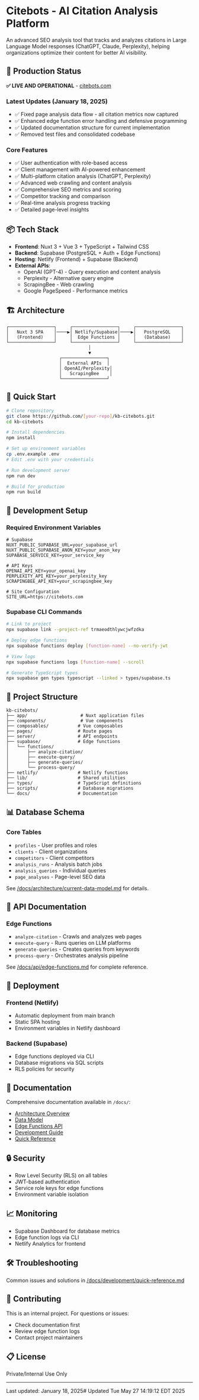 # Citebots - AI Citation Analysis Platform

An advanced SEO analysis tool that tracks and analyzes citations in Large Language Model responses (ChatGPT, Claude, Perplexity), helping organizations optimize their content for better AI visibility.

## 🚀 Production Status

**✅ LIVE AND OPERATIONAL** - [citebots.com](https://citebots.com)

### Latest Updates (January 18, 2025)
- ✅ Fixed page analysis data flow - all citation metrics now captured
- ✅ Enhanced edge function error handling and defensive programming
- ✅ Updated documentation structure for current implementation
- ✅ Removed test files and consolidated codebase

### Core Features
- ✅ User authentication with role-based access
- ✅ Client management with AI-powered enhancement
- ✅ Multi-platform citation analysis (ChatGPT, Perplexity)
- ✅ Advanced web crawling and content analysis
- ✅ Comprehensive SEO metrics and scoring
- ✅ Competitor tracking and comparison
- ✅ Real-time analysis progress tracking
- ✅ Detailed page-level insights

## 📦 Tech Stack

- **Frontend**: Nuxt 3 + Vue 3 + TypeScript + Tailwind CSS
- **Backend**: Supabase (PostgreSQL + Auth + Edge Functions)
- **Hosting**: Netlify (Frontend) + Supabase (Backend)
- **External APIs**: 
  - OpenAI (GPT-4) - Query execution and content analysis
  - Perplexity - Alternative query engine
  - ScrapingBee - Web crawling
  - Google PageSpeed - Performance metrics

## 🏗️ Architecture

```
┌─────────────────┐     ┌─────────────────┐     ┌─────────────────┐
│   Nuxt 3 SPA    │────▶│ Netlify/Supabase│────▶│   PostgreSQL    │
│   (Frontend)    │     │  Edge Functions │     │   (Database)    │
└─────────────────┘     └─────────────────┘     └─────────────────┘
                               │
                               ▼
                    ┌─────────────────┐
                    │  External APIs  │
                    │ OpenAI/Perplexity│
                    │   ScrapingBee    │
                    └─────────────────┘
```

## 🚀 Quick Start

```bash
# Clone repository
git clone https://github.com/[your-repo]/kb-citebots.git
cd kb-citebots

# Install dependencies
npm install

# Set up environment variables
cp .env.example .env
# Edit .env with your credentials

# Run development server
npm run dev

# Build for production
npm run build
```

## 🔧 Development Setup

### Required Environment Variables

```env
# Supabase
NUXT_PUBLIC_SUPABASE_URL=your_supabase_url
NUXT_PUBLIC_SUPABASE_ANON_KEY=your_anon_key
SUPABASE_SERVICE_KEY=your_service_key

# API Keys
OPENAI_API_KEY=your_openai_key
PERPLEXITY_API_KEY=your_perplexity_key
SCRAPINGBEE_API_KEY=your_scrapingbee_key

# Site Configuration
SITE_URL=https://citebots.com
```

### Supabase CLI Commands

```bash
# Link to project
npx supabase link --project-ref trmaeodthlywcjwfzdka

# Deploy edge functions
npx supabase functions deploy [function-name] --no-verify-jwt

# View logs
npx supabase functions logs [function-name] --scroll

# Generate TypeScript types
npx supabase gen types typescript --linked > types/supabase.ts
```

## 📁 Project Structure

```
kb-citebots/
├── app/                    # Nuxt application files
├── components/             # Vue components
├── composables/           # Vue composables
├── pages/                 # Route pages
├── server/                # API endpoints
├── supabase/              # Edge functions
│   └── functions/
│       ├── analyze-citation/
│       ├── execute-query/
│       ├── generate-queries/
│       └── process-query/
├── netlify/               # Netlify functions
├── lib/                   # Shared utilities
├── types/                 # TypeScript definitions
├── scripts/               # Database migrations
└── docs/                  # Documentation
```

## 📊 Database Schema

### Core Tables
- `profiles` - User profiles and roles
- `clients` - Client organizations
- `competitors` - Client competitors
- `analysis_runs` - Analysis batch jobs
- `analysis_queries` - Individual queries
- `page_analyses` - Page-level SEO data

See [/docs/architecture/current-data-model.md](/docs/architecture/current-data-model.md) for details.

## 🔌 API Documentation

### Edge Functions
- `analyze-citation` - Crawls and analyzes web pages
- `execute-query` - Runs queries on LLM platforms
- `generate-queries` - Creates queries from keywords
- `process-query` - Orchestrates analysis pipeline

See [/docs/api/edge-functions.md](/docs/api/edge-functions.md) for complete reference.

## 🚢 Deployment

### Frontend (Netlify)
- Automatic deployment from main branch
- Static SPA hosting
- Environment variables in Netlify dashboard

### Backend (Supabase)
- Edge functions deployed via CLI
- Database migrations via SQL scripts
- RLS policies for security

## 📖 Documentation

Comprehensive documentation available in `/docs/`:
- [Architecture Overview](/docs/architecture/current-architecture.md)
- [Data Model](/docs/architecture/current-data-model.md)
- [Edge Functions API](/docs/api/edge-functions.md)
- [Development Guide](/docs/development/supabase-cli-guide.md)
- [Quick Reference](/docs/development/quick-reference.md)

## 🔒 Security

- Row Level Security (RLS) on all tables
- JWT-based authentication
- Service role keys for edge functions
- Environment variable isolation

## 📈 Monitoring

- Supabase Dashboard for database metrics
- Edge function logs via CLI
- Netlify Analytics for frontend

## 🛠️ Troubleshooting

Common issues and solutions in [/docs/development/quick-reference.md](/docs/development/quick-reference.md)

## 📝 Contributing

This is an internal project. For questions or issues:
- Check documentation first
- Review edge function logs
- Contact project maintainers

## 📋 License

Private/Internal Use Only

---

Last updated: January 18, 2025# Updated Tue May 27 14:19:12 EDT 2025
